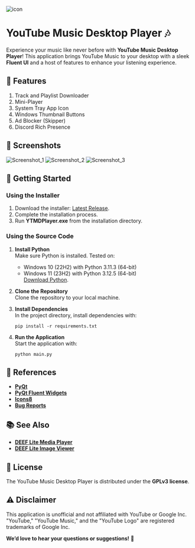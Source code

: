 ![icon](https://github.com/deeffest/Youtube-Music-Desktop-Player/assets/117280555/7ab71884-0aed-4032-86ea-a9f85a979395)
# YouTube Music Desktop Player 🎶

Experience your music like never before with **YouTube Music Desktop Player**! This application brings YouTube Music to your desktop with a sleek **Fluent UI** and a host of features to enhance your listening experience.

## 🎨 Features

1. Track and Playlist Downloader
2. Mini-Player
3. System Tray App Icon
4. Windows Thumbnail Buttons
5. Ad Blocker (Skipper)
6. Discord Rich Presence

## 📸 Screenshots
![Screenshot_1](https://github.com/user-attachments/assets/9f932a7e-f5ba-49a4-aaff-c17986cb8f87)
![Screenshot_2](https://github.com/user-attachments/assets/233aea8a-e41e-488a-9279-af138976af69)
![Screenshot_3](https://github.com/user-attachments/assets/d1fb3be7-dfe7-43ad-b98e-ea96c6b47ddb)

## 🚀 Getting Started
### Using the Installer
1. Download the installer: [Latest Release](https://github.com/deeffest/Youtube-Music-Desktop-Player/releases/latest).
2. Complete the installation process.
3. Run **YTMDPlayer.exe** from the installation directory.

### Using the Source Code
1. **Install Python**  
   Make sure Python is installed. Tested on:
   - Windows 10 (22H2) with Python 3.11.3 (64-bit)
   - Windows 11 (23H2) with Python 3.12.5 (64-bit)  
   [Download Python](https://www.python.org/downloads/).

2. **Clone the Repository**  
   Clone the repository to your local machine.

3. **Install Dependencies**  
   In the project directory, install dependencies with:
   ```
   pip install -r requirements.txt
   ```

4. **Run the Application**  
   Start the application with:
   ```
   python main.py
   ```

## 🔗 References
- **[PyQt](https://riverbankcomputing.com/software/pyqt)**
- **[PyQt Fluent Widgets](https://github.com/zhiyiYo/PyQt-Fluent-Widgets)**
- **[Icons8](https://icons8.com)**
- **[Bug Reports](https://github.com/deeffest/Youtube-Music-Desktop-Player/issues/new?assignees=&labels=&projects=&template=bug_report.yml)**

## 📚 See Also
- **[DEEF Lite Media Player](https://github.com/deeffest/DEEF-Lite-Media-Player)**
- **[DEEF Lite Image Viewer](https://github.com/deeffest/DEEF-Lite-Image-Viewer)**

## 📜 License
The YouTube Music Desktop Player is distributed under the **GPLv3 license**.

## ⚠️ Disclaimer
This application is unofficial and not affiliated with YouTube or Google Inc. "YouTube," "YouTube Music," and the "YouTube Logo" are registered trademarks of Google Inc.

**We’d love to hear your questions or suggestions!** 💬
